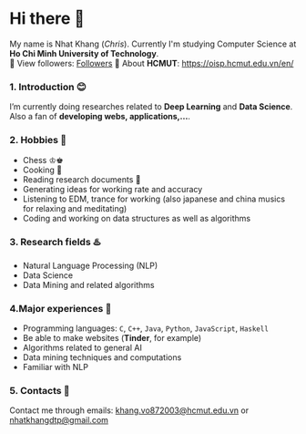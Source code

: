 # Hi there 👋

My name is Nhat Khang (_Chris_). Currently I'm studying Computer Science at **Ho Chi Minh University of Technology**.  
📢  View followers: [Followers](https://github.com/nhatkhangcs?tab=followers)
📢  About **HCMUT**: https://oisp.hcmut.edu.vn/en/

### 1. Introduction 😊
I’m currently doing researches related to **Deep Learning** and **Data Science**. Also a fan of **developing webs, applications,...**.

### 2. Hobbies 💍
- Chess ♔♚
- Cooking 🧒
- Reading research documents 💭
- Generating ideas for working rate and accuracy
- Listening to EDM, trance for working (also japanese and china musics for relaxing and meditating)
- Coding and working on data structures as well as algorithms

### 3. Research fields ♨️

- Natural Language Processing (NLP)
- Data Science
- Data Mining and related algorithms

### 4.Major experiences 🌅

- Programming languages: `C`, `C++`, `Java`, `Python`, `JavaScript`, `Haskell`
- Be able to make websites (**Tinder**, for example)
- Algorithms related to general AI
- Data mining techniques and computations
- Familiar with NLP

### 5. Contacts 📧
Contact me through emails: khang.vo872003@hcmut.edu.vn or nhatkhangdtp@gmail.com
